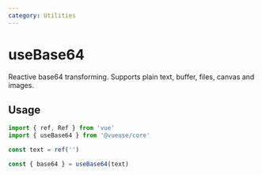```yaml
---
category: Utilities
---
```


# useBase64

Reactive base64 transforming. Supports plain text, buffer, files, canvas and images.

## Usage

```ts
import { ref, Ref } from 'vue'
import { useBase64 } from '@vueuse/core'

const text = ref('')

const { base64 } = useBase64(text)
```
